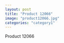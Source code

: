 ```yaml
---
layout: post
title: "Product 12066"
image: "product12066.jpg"
categories: "category1"
---
```

Product 12066
